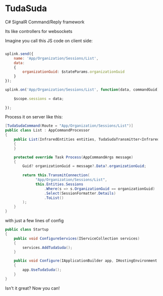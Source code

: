 # TudaSuda
C# SignalR Command/Reply framework

Its like controllers for websockets

Imagine you call this JS code on client side:

```javascript

uplink.send({
    name: 'App/Organization/Sessions/List',
    data:
    {
        organizationGuid: $stateParams.organizationGuid
    }
});

uplink.on('App/Organization/Sessions/List', function(data, commandGuid) {
    
    $scope.sessions = data;
    
});

```

Process it on server like this:
```cs
[TudaSudaCommand(Route = "App/Organization/Sessions/List")]
public class List : AppCommandProcessor
{
    public List(InfraredEntities entities, TudaSudaTransmitter<InfraredAppHub> appHubTransmitter) : base(entities, appHubTransmitter)
    {
    }

    protected override Task Process(AppCommandArgs message)
    {
        Guid? organizationGuid = message?.Data?.organizationGuid;
        
        return this.TransmitConnection(
              "App/Organization/Sessions/List",
              this.Entities.Sessions
                  .Where(s => s.OrganizationGuid == organizationGuid)
                  .Select(SessionFormatter.Details)
                  .ToList()
        );
    }
}
```

with just a few lines of config
```cs
public class Startup
{
    public void ConfigureServices(IServiceCollection services)
    {
        services.AddTudaSuda();
    }

    public void Configure(IApplicationBuilder app, IHostingEnvironment env)
    {
        app.UseTudaSuda();
    }
}
```


Isn't it great? 
Now you can!
